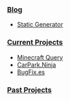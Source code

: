 ### [Blog](/blog)
* [Static Generator](/blog/static.md)


### [Current Projects](/projects/current)
* [Minecraft Query](/projects/current/minecraft-query.md)
* [ CarPark.Ninja](/projects/current/carpark.ninja.md)
* [BugFix.es  ](/projects/current/bugfix.es.md)


### [Past Projects](/projects/past)
